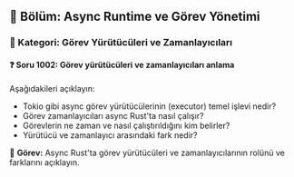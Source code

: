 ## 📘 Bölüm: Async Runtime ve Görev Yönetimi  
### 🔹 Kategori: Görev Yürütücüleri ve Zamanlayıcıları  
#### ❓ Soru 1002: Görev yürütücüleri ve zamanlayıcıları anlama

Aşağıdakileri açıklayın:

- Tokio gibi async görev yürütücülerinin (executor) temel işlevi nedir?
- Görev zamanlayıcıları async Rust'ta nasıl çalışır?
- Görevlerin ne zaman ve nasıl çalıştırıldığını kim belirler?
- Yürütücü ve zamanlayıcı arasındaki fark nedir?

🔧 **Görev:** Async Rust'ta görev yürütücüleri ve zamanlayıcılarının rolünü ve farklarını açıklayın.
